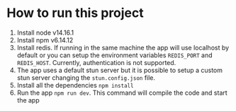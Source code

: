 # How to run this project

1. Install node v14.16.1
2. Install npm v6.14.12
3. Install redis. If running in the same machine the app will use localhost by default
or you can setup the environment variables `REDIS_PORT` and `REDIS_HOST`. Currently,
authentication is not supported.
4. The app uses a default stun server but it is possible to setup a
custom stun server changing the `stun.config.json` file.
5. Install all the dependencies `npm install`
6. Run the app `npm run dev`. This command will compile the code and start the app
